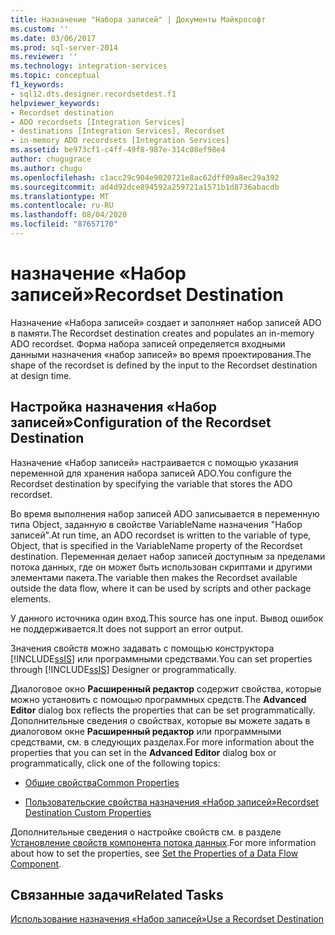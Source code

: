 ```yaml
---
title: Назначение "Набора записей" | Документы Майкрософт
ms.custom: ''
ms.date: 03/06/2017
ms.prod: sql-server-2014
ms.reviewer: ''
ms.technology: integration-services
ms.topic: conceptual
f1_keywords:
- sql12.dts.designer.recordsetdest.f1
helpviewer_keywords:
- Recordset destination
- ADO recordsets [Integration Services]
- destinations [Integration Services], Recordset
- in-memory ADO recordsets [Integration Services]
ms.assetid: be973cf1-c4ff-49f8-987e-314c08ef98e4
author: chugugrace
ms.author: chugu
ms.openlocfilehash: c1acc29c904e9020721e8ac62dff09a8ec29a392
ms.sourcegitcommit: ad4d92dce894592a259721a1571b1d8736abacdb
ms.translationtype: MT
ms.contentlocale: ru-RU
ms.lasthandoff: 08/04/2020
ms.locfileid: "87657170"
---
```

# <a name="recordset-destination"></a><span data-ttu-id="07fc7-102">назначение «Набор записей»</span><span class="sxs-lookup"><span data-stu-id="07fc7-102">Recordset Destination</span></span>
  <span data-ttu-id="07fc7-103">Назначение «Набора записей» создает и заполняет набор записей ADO в памяти.</span><span class="sxs-lookup"><span data-stu-id="07fc7-103">The Recordset destination creates and populates an in-memory ADO recordset.</span></span> <span data-ttu-id="07fc7-104">Форма набора записей определяется входными данными назначения «набор записей» во время проектирования.</span><span class="sxs-lookup"><span data-stu-id="07fc7-104">The shape of the recordset is defined by the input to the Recordset destination at design time.</span></span>  
  
## <a name="configuration-of-the-recordset-destination"></a><span data-ttu-id="07fc7-105">Настройка назначения «Набор записей»</span><span class="sxs-lookup"><span data-stu-id="07fc7-105">Configuration of the Recordset Destination</span></span>  
 <span data-ttu-id="07fc7-106">Назначение «Набор записей» настраивается с помощью указания переменной для хранения набора записей ADO.</span><span class="sxs-lookup"><span data-stu-id="07fc7-106">You configure the Recordset destination by specifying the variable that stores the ADO recordset.</span></span>  
  
 <span data-ttu-id="07fc7-107">Во время выполнения набор записей ADO записывается в переменную типа Object, заданную в свойстве VariableName назначения "Набор записей".</span><span class="sxs-lookup"><span data-stu-id="07fc7-107">At run time, an ADO recordset is written to the variable of type, Object, that is specified in the VariableName property of the Recordset destination.</span></span> <span data-ttu-id="07fc7-108">Переменная делает набор записей доступным за пределами потока данных, где он может быть использован скриптами и другими элементами пакета.</span><span class="sxs-lookup"><span data-stu-id="07fc7-108">The variable then makes the Recordset available outside the data flow, where it can be used by scripts and other package elements.</span></span>  
  
 <span data-ttu-id="07fc7-109">У данного источника один вход.</span><span class="sxs-lookup"><span data-stu-id="07fc7-109">This source has one input.</span></span> <span data-ttu-id="07fc7-110">Вывод ошибок не поддерживается.</span><span class="sxs-lookup"><span data-stu-id="07fc7-110">It does not support an error output.</span></span>  
  
 <span data-ttu-id="07fc7-111">Значения свойств можно задавать с помощью конструктора [!INCLUDE[ssIS](../../includes/ssis-md.md)] или программными средствами.</span><span class="sxs-lookup"><span data-stu-id="07fc7-111">You can set properties through [!INCLUDE[ssIS](../../includes/ssis-md.md)] Designer or programmatically.</span></span>  
  
 <span data-ttu-id="07fc7-112">Диалоговое окно **Расширенный редактор** содержит свойства, которые можно установить с помощью программных средств.</span><span class="sxs-lookup"><span data-stu-id="07fc7-112">The **Advanced Editor** dialog box reflects the properties that can be set programmatically.</span></span> <span data-ttu-id="07fc7-113">Дополнительные сведения о свойствах, которые вы можете задать в диалоговом окне **Расширенный редактор** или программными средствами, см. в следующих разделах.</span><span class="sxs-lookup"><span data-stu-id="07fc7-113">For more information about the properties that you can set in the **Advanced Editor** dialog box or programmatically, click one of the following topics:</span></span>  
  
-   [<span data-ttu-id="07fc7-114">Общие свойства</span><span class="sxs-lookup"><span data-stu-id="07fc7-114">Common Properties</span></span>](../common-properties.md)  
  
-   [<span data-ttu-id="07fc7-115">Пользовательские свойства назначения «Набор записей»</span><span class="sxs-lookup"><span data-stu-id="07fc7-115">Recordset Destination Custom Properties</span></span>](recordset-destination-custom-properties.md)  
  
 <span data-ttu-id="07fc7-116">Дополнительные сведения о настройке свойств см. в разделе [Установление свойств компонента потока данных](set-the-properties-of-a-data-flow-component.md).</span><span class="sxs-lookup"><span data-stu-id="07fc7-116">For more information about how to set the properties, see [Set the Properties of a Data Flow Component](set-the-properties-of-a-data-flow-component.md).</span></span>  
  
## <a name="related-tasks"></a><span data-ttu-id="07fc7-117">Связанные задачи</span><span class="sxs-lookup"><span data-stu-id="07fc7-117">Related Tasks</span></span>  
 [<span data-ttu-id="07fc7-118">Использование назначения «Набор записей»</span><span class="sxs-lookup"><span data-stu-id="07fc7-118">Use a Recordset Destination</span></span>](recordset-destination.md)  
  
  
